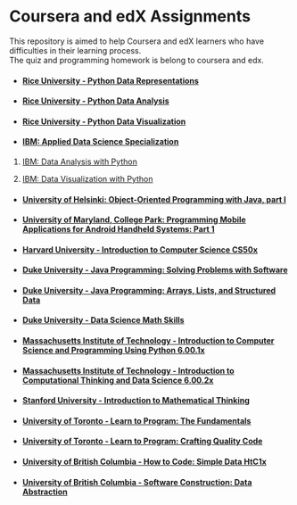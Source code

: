 # Coursera and edX Assignments
This repository is aimed to help Coursera and edX learners who have difficulties in their learning process.  
The quiz and programming homework is belong to coursera and edx.

- #### [Rice University - Python Data Representations](./Rice-Python-Data-Representations)

- #### [Rice University - Python Data Analysis](./Rice-Python-Data-Analysis)

- #### [Rice University - Python Data Visualization](./Rice-Python-Data-Visualization)

- #### [IBM: Applied Data Science Specialization](./Applied-Data-Science-Specialization-IBM)
1. [IBM: Data Analysis with Python](./Applied-Data-Science-Specialization-IBM/IBM%20-%20Data%20Analysis%20with%20Python)

2. [IBM: Data Visualization with Python](./Applied-Data-Science-Specialization-IBM/IBM%20-%20Data%20Visualization%20with%20Python)

- #### [University of Helsinki: Object-Oriented Programming with Java, part I](./Object-Oriented-Programming-with-Java-pt1-University-of%20Helsinki-moocfi)

- #### [University of Maryland, College Park: Programming Mobile Applications for Android Handheld Systems: Part 1](./University%20of%20Maryland%20-%20Programming%20Mobile%20Applications%20for%20Android%20Handheld%20Systems%2C%20Part%20I)


- #### [Harvard University - Introduction to Computer Science CS50x](./Harvard-CS50x)

- #### [Duke University - Java Programming: Solving Problems with Software](./Duke-Java-Programming-Solving-Problems-with-Software)

- #### [Duke University - Java Programming: Arrays, Lists, and Structured Data](./Duke-Java-Programming-Arrays-Lists-Structured-Data)

- #### [Duke University - Data Science Math Skills](./Duke-University-Data-Science-Math-Skills)

- #### [Massachusetts Institute of Technology - Introduction to Computer Science and Programming Using Python 6.00.1x](./MITx-6.00.1x)

- #### [Massachusetts Institute of Technology - Introduction to Computational Thinking and Data Science 6.00.2x](./MITx-6.00.2x)

- #### [Stanford University - Introduction to Mathematical Thinking](./Stanford-University-Introduction-to-Mathematical-Thinking)

- #### [University of Toronto - Learn to Program: The Fundamentals](./University-of-Toronto-The%20Fundamentals)

- #### [University of Toronto - Learn to Program: Crafting Quality Code](./University-of-Toronto-Crafting-Quality-Code)

- #### [University of British Columbia - How to Code: Simple Data HtC1x](./UBCx-HtC1x)

- #### [University of British Columbia - Software Construction: Data Abstraction](./UBCx-Software-Construction-Data-Abstraction-SoftConst1x)


